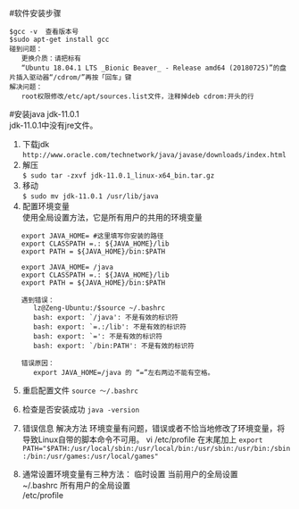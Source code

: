 #软件安装步骤
```shell
$gcc -v  查看版本号
$sudo apt-get install gcc
碰到问题：
   更换介质：请把标有
   “Ubuntu 18.04.1 LTS _Bionic Beaver_ - Release amd64 (20180725)”的盘片插入驱动器“/cdrom/”再按「回车」键
解决问题：
   root权限修改/etc/apt/sources.list文件，注释掉deb cdrom:开头的行

```
#安装java jdk-11.0.1  
jdk-11.0.1中没有jre文件。  
1. 下载jdk  
``http://www.oracle.com/technetwork/java/javase/downloads/index.html``  
2. 解压  
``$ sudo tar -zxvf jdk-11.0.1_linux-x64_bin.tar.gz``  
3. 移动  
``$ sudo mv jdk-11.0.1 /usr/lib/java``  
4. 配置环境变量  
使用全局设置方法，它是所有用户的共用的环境变量  
```shell
   export JAVA_HOME= #这里填写你安装的路径
   export CLASSPATH =.: ${JAVA_HOME}/lib
   export PATH = ${JAVA_HOME}/bin:$PATH

   export JAVA_HOME= /java
   export CLASSPATH =.: ${JAVA_HOME}/lib
   export PATH = ${JAVA_HOME}/bin:$PATH

   遇到错误：
      lz@Zeng-Ubuntu:/$source ~/.bashrc
      bash: export: `/java': 不是有效的标识符
      bash: export: `=.:/lib': 不是有效的标识符
      bash: export: `=': 不是有效的标识符
      bash: export: `/bin:PATH': 不是有效的标识符
   
   错误原因：
      export JAVA_HOME=/java 的 “=”左右两边不能有空格。
```
5. 重启配置文件
   ``source ～/.bashrc``
6. 检查是否安装成功
   ``java -version``
7. 错误信息
解决方法
环境变量有问题，错误或者不恰当地修改了环境变量，将导致Linux自带的脚本命令不可用。
vi /etc/profile
在末尾加上
``export PATH="$PATH:/usr/local/sbin:/usr/local/bin:/usr/sbin:/usr/bin:/sbin:/bin:/usr/games:/usr/local/games"``

8. 通常设置环境变量有三种方法：
   临时设置
   当前用户的全局设置  
      ~/.bashrc
   所有用户的全局设置  
      /etc/profile  

      
      
